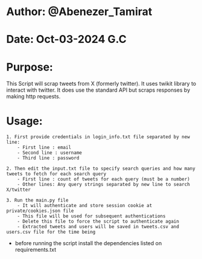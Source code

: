 <h1>Author: @Abenezer_Tamirat</h1>
<h1>Date: Oct-03-2024 G.C </h1>

<h1>Purpose:</h1>
	This Script will scrap tweets from X (formerly twitter). It uses twikit library to interact with twitter. It does use the standard API but scraps responses by making http requests.

<h1>Usage:</h1>
	
 	1. First provide credentials in login_info.txt file separated by new line:
		- First line : email
		- Second line : username
		- Third line : password

	2. Then edit the input.txt file to specify search queries and how many tweets to fetch for each search query
		- First line : count of tweets for each query (must be a number)
		- Other lines: Any query strings separated by new line to search X/twitter

	3. Run the main.py file
		- It will authenticate and store session cookie at private/cookies.json file
		- This file will be used for subsequent authentications
		- Delete this file to force the script to authenticate again
		- Extracted tweets and users will be saved in tweets.csv and users.csv file for the time being

- before running the script install the dependencies listed on requirements.txt
